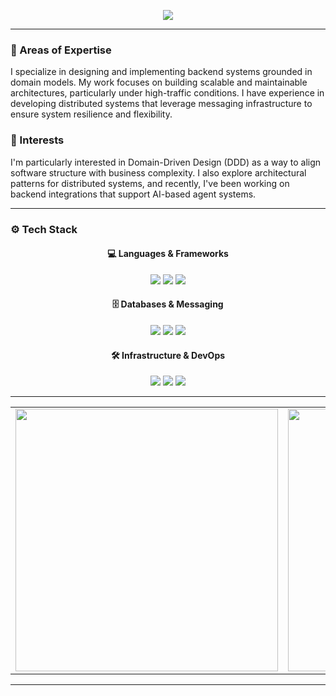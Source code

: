 <p align="center">
  <img src="https://readme-typing-svg.herokuapp.com?font=Fira+Code&size=24&duration=3000&pause=1000&color=F7F7F7&center=true&vCenter=true&width=600&lines=Hi+there!+👋" />
</p>

---

### 🧠 Areas of Expertise
I specialize in designing and implementing backend systems grounded in domain models. My work focuses on building scalable and maintainable architectures, particularly under high-traffic conditions. I have experience in developing distributed systems that leverage messaging infrastructure to ensure system resilience and flexibility.



### 🌱 Interests
I'm particularly interested in Domain-Driven Design (DDD) as a way to align software structure with business complexity. I also explore architectural patterns for distributed systems, and recently, I've been working on backend integrations that support AI-based agent systems.

---

### ⚙️ Tech Stack

<div align="center">

#### 💻 Languages & Frameworks  
<img src="https://img.shields.io/badge/Java-007396?style=for-the-badge&logo=java&logoColor=white"/>
<img src="https://img.shields.io/badge/Kotlin-7F52FF?style=for-the-badge&logo=kotlin&logoColor=white"/>
<img src="https://img.shields.io/badge/Spring_Boot-6DB33F?style=for-the-badge&logo=spring-boot&logoColor=white"/>

#### 🗄️ Databases & Messaging  
<img src="https://img.shields.io/badge/MySQL-4479A1?style=for-the-badge&logo=mysql&logoColor=white"/>
<img src="https://img.shields.io/badge/Redis-DC382D?style=for-the-badge&logo=redis&logoColor=white"/>
<img src="https://img.shields.io/badge/Kafka-231F20?style=for-the-badge&logo=apache-kafka&logoColor=white"/>

#### 🛠️ Infrastructure & DevOps  
<img src="https://img.shields.io/badge/Docker-2496ED?style=for-the-badge&logo=docker&logoColor=white"/>
<img src="https://img.shields.io/badge/Kubernetes-326CE5?style=for-the-badge&logo=kubernetes&logoColor=white"/>
<img src="https://img.shields.io/badge/AWS-232F3E?style=for-the-badge&logo=amazon-aws&logoColor=white"/>

</div>

---

<table align="center">
  <tr>
    <td align="center">
      <img src="https://github-readme-stats.vercel.app/api?username=jinsy731&show_icons=true&theme=tokyonight" width="420" />
    </td>
    <td align="center">
      <a href="https://www.gitanimals.org/en_US?utm_medium=image&utm_source=jinsy731&utm_content=farm">
        <img src="https://render.gitanimals.org/farms/jinsy731" width="420" />
      </a>
    </td>
  </tr>
</table>

---
